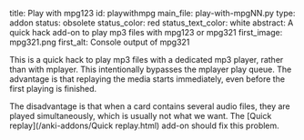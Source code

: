 title: Play with mpg123
id: playwithmpg
main_file: play-with-mpgNN.py
type: addon
status: obsolete
status_color: red
status_text_color: white
abstract: A quick hack add-on to play mp3 files with mpg123 or mpg321
first_image: mpg321.png
first_alt: Console output of mpg321

This is a quick hack to play mp3 files with a dedicated mp3 player,
rather than with mplayer. This intentionally bypasses the mplayer play
queue. The advantage is that replaying the media starts immediately,
even before the first playing is finished. 

The disadvantage is that
when a card contains several audio files, they are played
simultaneously, which is usually not what we want.
The [Quick replay](/anki-addons/Quick replay.html) add-on should fix
this problem.
